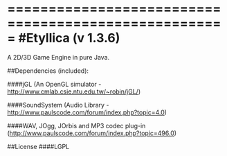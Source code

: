 =====================================================
#Etyllica (v 1.3.6)
=====================================================

A 2D/3D Game Engine in pure Java.

##Dependencies (included):

####jGL (An OpenGL simulator - http://www.cmlab.csie.ntu.edu.tw/~robin/jGL/)

####SoundSystem (Audio Library - http://www.paulscode.com/forum/index.php?topic=4.0)

####WAV, JOgg, JOrbis and MP3 codec plug-in (http://www.paulscode.com/forum/index.php?topic=496.0)

##License
####LGPL

